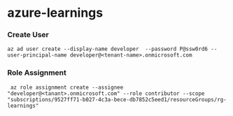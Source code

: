 # azure-learnings

### Create User
```
az ad user create --display-name developer  --password P@ssw0rd6 --user-principal-name developer@<tenant-name>.onmicrosoft.com

```

### Role Assignment
```
 az role assignment create --assignee "developer@<tanant>.onmicrosoft.com" --role contributor --scope "subscriptions/9527ff71-b027-4c3a-bece-db7852c5eed1/resourceGroups/rg-learnings"
```
